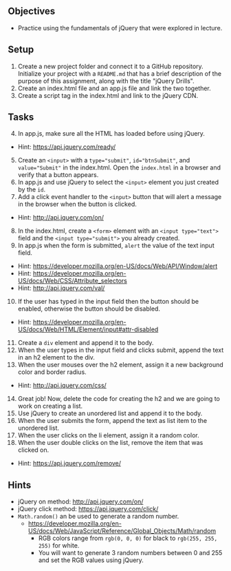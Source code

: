 ## Objectives

* Practice using the fundamentals of jQuery that were explored in lecture.

## Setup

01. Create a new project folder and connect it to a GitHub repository. Initialize your project with a `README.md` that has a brief description of the purpose of this assignment, along with the title "jQuery Drills".
02. Create an index.html file and an app.js file and link the two together.
03. Create a script tag in the index.html and link to the jQuery CDN.

## Tasks

04. In app.js, make sure all the HTML has loaded before using jQuery.
* Hint: https://api.jquery.com/ready/
05. Create an `<input>` with a `type="submit"`, `id="btnSubmit"`, and `value="Submit"` in the index.html. Open the `index.html` in a browser and verify that a button appears.
06. In app.js and use jQuery to select the `<input>` element you just created by the `id`.
07. Add a click event handler to the `<input>` button that will alert a message in the browser when the button is clicked. 
* Hint: http://api.jquery.com/on/
08. In the index.html, create a `<form>` element with an `<input type="text">` field and the `<input type="submit">` you already created.
09. In app.js when the form is submitted, `alert` the value of the text input field.
* Hint: https://developer.mozilla.org/en-US/docs/Web/API/Window/alert 
* Hint: https://developer.mozilla.org/en-US/docs/Web/CSS/Attribute_selectors
* Hint: http://api.jquery.com/val/
010. If the user has typed in the input field then the button should be enabled, otherwise the button should be disabled. 
* Hint: https://developer.mozilla.org/en-US/docs/Web/HTML/Element/input#attr-disabled
011. Create a `div` element and append it to the body.
012. When the user types in the input field and clicks submit, append the text in an h2 element to the div.
013. When the user mouses over the h2 element, assign it a new background color and border radius. 
* Hint: http://api.jquery.com/css/
014. Great job! Now, delete the code for creating the h2 and we are going to work on creating a list.
015. Use jQuery to create an unordered list and append it to the body.
016. When the user submits the form, append the text as list item to the unordered list.
017. When the user clicks on the li element, assign it a random color.
018. When the user double clicks on the list, remove the item that was clicked on. 
* Hint: https://api.jquery.com/remove/

## Hints

* jQuery on method: http://api.jquery.com/on/
* jQuery click method: https://api.jquery.com/click/
* `Math.random()` an be used to generate a random number.
  * https://developer.mozilla.org/en-US/docs/Web/JavaScript/Reference/Global_Objects/Math/random
    * RGB colors range from `rgb(0, 0, 0)` for black to `rgb(255, 255, 255)` for white.
    * You will want to generate 3 random numbers between 0 and 255 and set the RGB values using jQuery.